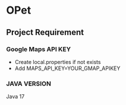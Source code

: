 # OPet

## Project Requirement

### Google Maps API KEY
- Create local.properties if not exists
- Add MAPS_API_KEY=YOUR_GMAP_APIKEY

### JAVA VERSION
Java 17

